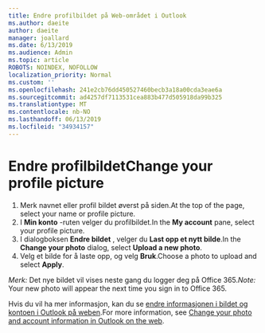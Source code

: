 ```yaml
---
title: Endre profilbildet på Web-området i Outlook
ms.author: daeite
author: daeite
manager: joallard
ms.date: 6/13/2019
ms.audience: Admin
ms.topic: article
ROBOTS: NOINDEX, NOFOLLOW
localization_priority: Normal
ms.custom: ''
ms.openlocfilehash: 241e2cb76dd450527460becb3a18a00cda3eae6a
ms.sourcegitcommit: ad4257df7113531cea883b477d505918da99b325
ms.translationtype: MT
ms.contentlocale: nb-NO
ms.lasthandoff: 06/13/2019
ms.locfileid: "34934157"
---
```

# <a name="change-your-profile-picture"></a><span data-ttu-id="9257d-102">Endre profilbildet</span><span class="sxs-lookup"><span data-stu-id="9257d-102">Change your profile picture</span></span>

1. <span data-ttu-id="9257d-103">Merk navnet eller profil bildet øverst på siden.</span><span class="sxs-lookup"><span data-stu-id="9257d-103">At the top of the page, select your name or profile picture.</span></span>
1. <span data-ttu-id="9257d-104">I **Min konto** -ruten velger du profilbildet.</span><span class="sxs-lookup"><span data-stu-id="9257d-104">In the **My account** pane, select your profile picture.</span></span>
1. <span data-ttu-id="9257d-105">I dialogboksen **Endre bildet** , velger du **Last opp et nytt bilde**.</span><span class="sxs-lookup"><span data-stu-id="9257d-105">In the **Change your photo** dialog, select **Upload a new photo**.</span></span>
1. <span data-ttu-id="9257d-106">Velg et bilde for å laste opp, og velg **Bruk**.</span><span class="sxs-lookup"><span data-stu-id="9257d-106">Choose a photo to upload and select **Apply**.</span></span>

<span data-ttu-id="9257d-107">*Merk:* Det nye bildet vil vises neste gang du logger deg på Office 365.</span><span class="sxs-lookup"><span data-stu-id="9257d-107">*Note:* Your new photo will appear the next time you sign in to Office 365.</span></span>

<span data-ttu-id="9257d-108">Hvis du vil ha mer informasjon, kan du se [endre informasjonen i bildet og kontoen i Outlook på weben](https://support.office.com/article/b2dbb289-851d-4bed-93c3-3e136f5659ec).</span><span class="sxs-lookup"><span data-stu-id="9257d-108">For more information, see [Change your photo and account information in Outlook on the web](https://support.office.com/article/b2dbb289-851d-4bed-93c3-3e136f5659ec).</span></span>